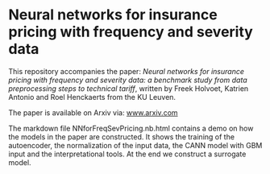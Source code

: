 # Neural networks for insurance pricing with frequency and severity data

This repository accompanies the paper: *Neural networks for insurance pricing with frequency and severity data: a benchmark study from data preprocessing steps to technical tariff*, written by Freek Holvoet, Katrien Antonio and Roel Henckaerts from the KU Leuven.

The paper is available on Arxiv via: www.arxiv.com

The markdown file NNforFreqSevPricing.nb.html contains a demo on how the models in the paper are constructed. It shows the training of the autoencoder, the normalization of the input data, the CANN model with GBM input and the interpretational tools. At the end we construct a surrogate model. 
